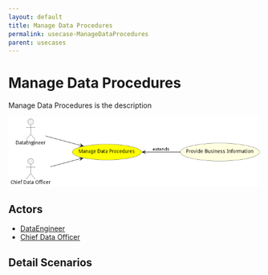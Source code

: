 ```yaml
---
layout: default
title: Manage Data Procedures
permalink: usecase-ManageDataProcedures
parent: usecases
---
```

# Manage Data Procedures

Manage Data Procedures is the description

![Activities Diagram](./Activities.png)

## Actors

* [DataEngineer](actor-dataengineer)
* [Chief Data Officer](actor-cdo)











## Detail Scenarios





